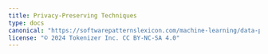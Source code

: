 ```yaml
---
title: Privacy-Preserving Techniques
type: docs
canonical: "https://softwarepatternslexicon.com/machine-learning/data-privacy-and-ethics/privacy-preserving-techniques"
license: "© 2024 Tokenizer Inc. CC BY-NC-SA 4.0"
---
```

